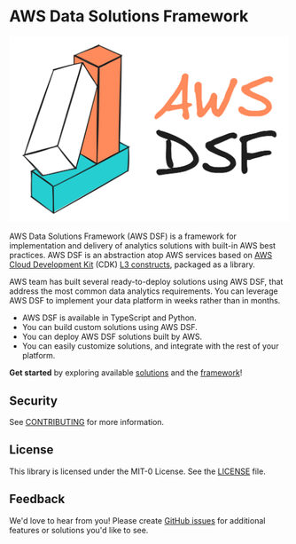 # AWS Data Solutions Framework

![ADSF logo](website/static/img/adsf-logo.png)

AWS Data Solutions Framework (AWS DSF) is a framework for implementation and delivery of analytics solutions with built-in AWS best practices. AWS DSF is an abstraction atop AWS services based on [AWS Cloud Development Kit](https://aws.amazon.com/cdk/) (CDK) [L3 constructs](https://docs.aws.amazon.com/cdk/v2/guide/constructs.html), packaged as a library.

AWS team has built several ready-to-deploy solutions using AWS DSF, that address the most common data analytics requirements. You can leverage AWS DSF to implement your data platform in weeks rather than in months.

- AWS DSF is available in TypeScript and Python.
- You can build custom solutions using AWS DSF.
- You can deploy AWS DSF solutions built by AWS.
- You can easily customize solutions, and integrate with the rest of your platform.

**Get started** by exploring available [solutions](./solutions/) and the [framework](./framework/)!

## Security
See [CONTRIBUTING](CONTRIBUTING.md#security-issue-notifications) for more information.

## License
This library is licensed under the MIT-0 License. See the [LICENSE](LICENSE) file.

## Feedback
We'd love to hear from you! Please create [GitHub issues](https://github.com/awslabs/aws-data-solutions-framework/issues) for additional features or solutions you'd like to see.